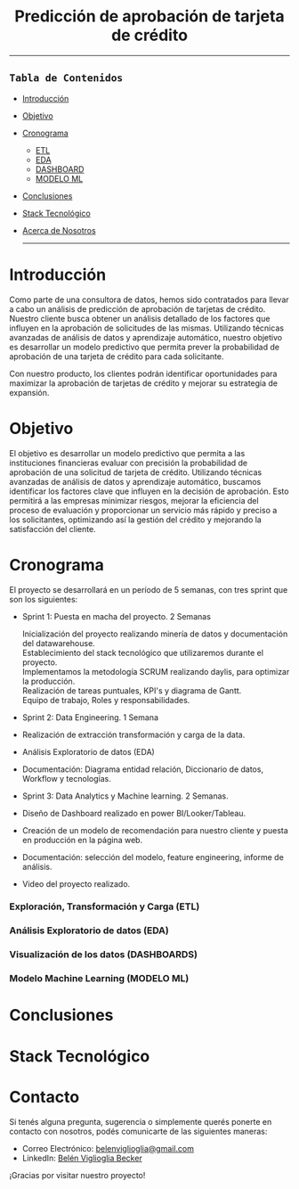 <h1 align='center'> Predicción de aprobación de tarjeta de crédito </h1>



---
## **`Tabla de Contenidos`**

- [Introducción](#introducción)
- [Objetivo](#objetivo)
- [Cronograma](#cronograma)
    - [ETL](#exploración-transformación-y-carga-etl)
    - [EDA](#análisis-exploratorio-eda)
    - [DASHBOARD](#visualización-de-los-datos)
    - [MODELO ML](#modelo-machine-learning)
- [Conclusiones](#conclusiones)
- [Stack Tecnológico](#stack-tecnológico)
- [Acerca de Nosotros](#acerca-de-nosotros)


    ---

# Introducción

Como parte de una consultora de datos, hemos sido contratados para llevar a cabo un análisis de predicción de aprobación de tarjetas de crédito. Nuestro cliente busca obtener un análisis detallado de los factores que influyen en la aprobación de solicitudes de las mismas.  Utilizando técnicas avanzadas de análisis de datos y aprendizaje automático, nuestro objetivo es desarrollar un modelo predictivo que permita prever la probabilidad de aprobación de una tarjeta de crédito para cada solicitante. 

Con nuestro producto, los clientes podrán identificar oportunidades para maximizar la aprobación de tarjetas de crédito y mejorar su estrategia de expansión.

# Objetivo

El objetivo es desarrollar un modelo predictivo que permita a las instituciones financieras evaluar con precisión la probabilidad de aprobación de una solicitud de tarjeta de crédito. Utilizando técnicas avanzadas de análisis de datos y aprendizaje automático, buscamos identificar los factores clave que influyen en la decisión de aprobación. Esto permitirá a las empresas minimizar riesgos, mejorar la eficiencia del proceso de evaluación y proporcionar un servicio más rápido y preciso a los solicitantes, optimizando así la gestión del crédito y mejorando la satisfacción del cliente.

# Cronograma

El proyecto se desarrollará en un período de 5 semanas, con tres sprint que son los siguientes:

- Sprint 1: Puesta en macha del proyecto. 2 Semanas

  Inicialización del proyecto realizando minería de datos y documentación del datawarehouse.<br>
  Establecimiento del stack tecnológico que utilizaremos durante el proyecto.<br>
  Implementamos la metodología SCRUM realizando daylis, para optimizar la producción.<br>
  Realización de tareas puntuales, KPI's y diagrama de Gantt.<br>
  Equipo de trabajo, Roles y responsabilidades.<br>

- Sprint 2: Data Engineering. 1 Semana
  
- Realización de extracción transformación y carga de la data.
- Análisis Exploratorio de datos (EDA)
- Documentación: Diagrama entidad relación, Diccionario de datos, Workflow y tecnologías.

- Sprint 3: Data Analytics y Machine learning. 2 Semanas.
  
- Diseño de Dashboard realizado en power BI/Looker/Tableau.
- Creación de un modelo de recomendación para nuestro cliente y puesta en producción en la página web.
- Documentación: selección del modelo, feature engineering, informe de análisis.
- Video del proyecto realizado.



### Exploración, Transformación y Carga (ETL)



### Análisis Exploratorio de datos (EDA)



### Visualización de los datos (DASHBOARDS)



### Modelo Machine Learning (MODELO ML)






# Conclusiones




# Stack Tecnológico




# <a name="Contacto">Contacto</a>

Si tenés alguna pregunta, sugerencia o simplemente querés ponerte en contacto con nosotros, podés comunicarte de las siguientes maneras:

- Correo Electrónico: [belenviglioglia@gmail.com](mailto:belenviglioglia@gmail.com)
- LinkedIn: [Belén Viglioglia Becker](https://www.linkedin.com/in/belen-viglioglia-becker/)


¡Gracias por visitar nuestro proyecto!


